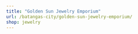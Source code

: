 ```yaml
---
title: "Golden Sun Jewelry Emporium"
url: /batangas-city/golden-sun-jewelry-emporium/
shop: jewelry
---
```

